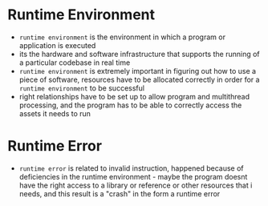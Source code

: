 # **Runtime Environment**
- `runtime environment` is the environment in which a program or application is executed
- its the hardware and software infrastructure that supports the running of a particular codebase in real time
- `runtime environment` is extremely important in figuring out how to use a piece of software, resources have to be allocated correctly in order for a `runtime environment` to be successful
- right relationships have to be set up to allow program and multithread processing, and the program has to be able to correctly access the assets it needs to run

# **Runtime Error**
- `runtime error` is related to invalid instruction, happened because of deficiencies in the runtime environment - maybe the program doesnt have the right access to a library or reference or other resources that i needs, and this result is a "crash" in the form a runtime error